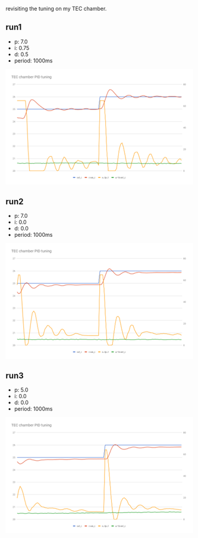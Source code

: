 revisiting the tuning on my TEC chamber.

## run1

- p: 7.0
- i: 0.75
- d: 0.5
- period: 1000ms

![](run1/chart.png)

## run2

- p: 7.0
- i: 0.0
- d: 0.0
- period: 1000ms

![](run2/chart.png)


## run3

- p: 5.0
- i: 0.0
- d: 0.0
- period: 1000ms

![](run3/chart.png)

